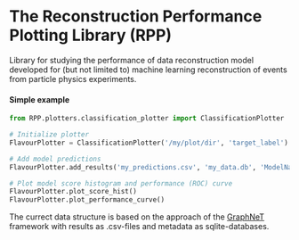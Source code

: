 # The Reconstruction Performance Plotting Library (RPP)

Library for studying the performance of data reconstruction model developed for (but not limited to) machine learning reconstruction of events from particle physics experiments.

#### Simple example

```python
from RPP.plotters.classification_plotter import ClassificationPlotter

# Initialize plotter
FlavourPlotter = ClassificationPlotter('/my/plot/dir', 'target_label')

# Add model predictions
FlavourPlotter.add_results('my_predictions.csv', 'my_data.db', 'ModelName')

# Plot model score histogram and performance (ROC) curve
FlavourPlotter.plot_score_hist()
FlavourPlotter.plot_performance_curve()
```

The currect data structure is based on the approach of the [GraphNeT](https://github.com/graphnet-team) framework with results as .csv-files and metadata as sqlite-databases.
